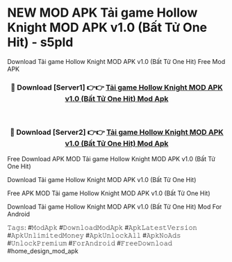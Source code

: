 # NEW MOD APK Tải game Hollow Knight MOD APK v1.0 (Bất Tử One Hit) - s5pld
Download Tải game Hollow Knight MOD APK v1.0 (Bất Tử One Hit) Free Mod APK

<div align="center">
<h3>🔴 Download [Server1] 👉👉 <a href="https://apk-comot.site?title=Tải_game_Hollow_Knight_MOD_APK_v1.0_(Bất_Tử_One_Hit)">Tải game Hollow Knight MOD APK v1.0 (Bất Tử One Hit) Mod Apk</a></h3><br>

<h3>🔴 Download [Server2] 👉👉 <a href="https://apk-comot.site?title=Tải_game_Hollow_Knight_MOD_APK_v1.0_(Bất_Tử_One_Hit)">Tải game Hollow Knight MOD APK v1.0 (Bất Tử One Hit) Mod Apk</a></h3>
</div>


Free Download APK MOD Tải game Hollow Knight MOD APK v1.0 (Bất Tử One Hit)

Download Tải game Hollow Knight MOD APK v1.0 (Bất Tử One Hit) 

Free APK MOD Tải game Hollow Knight MOD APK v1.0 (Bất Tử One Hit) 

Download Tải game Hollow Knight MOD APK v1.0 (Bất Tử One Hit) Mod For Android

𝚃𝚊𝚐𝚜: #𝙼𝚘𝚍𝙰𝚙𝚔 #𝙳𝚘𝚠𝚗𝚕𝚘𝚊𝚍𝙼𝚘𝚍𝙰𝚙𝚔 #𝙰𝚙𝚔𝙻𝚊𝚝𝚎𝚜𝚝𝚅𝚎𝚛𝚜𝚒𝚘𝚗 #𝙰𝚙𝚔𝚄𝚗𝚕𝚒𝚖𝚒𝚝𝚎𝚍𝙼𝚘𝚗𝚎𝚢 #𝙰𝚙𝚔𝚄𝚗𝚕𝚘𝚌𝚔𝙰𝚕𝚕 #𝙰𝚙𝚔𝙽𝚘𝙰𝚍𝚜 #𝚄𝚗𝚕𝚘𝚌𝚔𝙿𝚛𝚎𝚖𝚒𝚞𝚖 #𝙵𝚘𝚛𝙰𝚗𝚍𝚛𝚘𝚒𝚍 #𝙵𝚛𝚎𝚎𝙳𝚘𝚠𝚗𝚕𝚘𝚊𝚍 #home_design_mod_apk